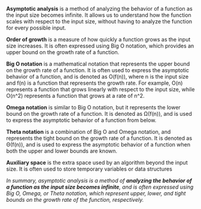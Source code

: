 **Asymptotic analysis** is a method of analyzing the behavior of a function as the input size becomes infinite. It allows us to understand how the function scales with respect to the input size, without having to analyze the function for every possible input.

**Order of growth** is a measure of how quickly a function grows as the input size increases. It is often expressed using Big O notation, which provides an upper bound on the growth rate of a function.

**Big O notation** is a mathematical notation that represents the upper bound on the growth rate of a function. It is often used to express the asymptotic behavior of a function, and is denoted as O(f(n)), where n is the input size and f(n) is a function that represents the growth rate. For example, O(n) represents a function that grows linearly with respect to the input size, while O(n^2) represents a function that grows at a rate of n^2.

**Omega notation** is similar to Big O notation, but it represents the lower bound on the growth rate of a function. It is denoted as Ω(f(n)), and is used to express the asymptotic behavior of a function from below.

**Theta notation** is a combination of Big O and Omega notation, and represents the tight bound on the growth rate of a function. It is denoted as Θ(f(n)), and is used to express the asymptotic behavior of a function when both the upper and lower bounds are known.

**Auxiliary space** is the extra space used by an algorithm beyond the input size. It is often used to store temporary variables or data structures

*In summary, asymptotic analysis is a method of **analyzing the behavior of a function as the input size becomes infinite**, and is often expressed using Big O, Omega, or Theta notation, which represent upper, lower, and tight bounds on the growth rate of the function, respectively.*